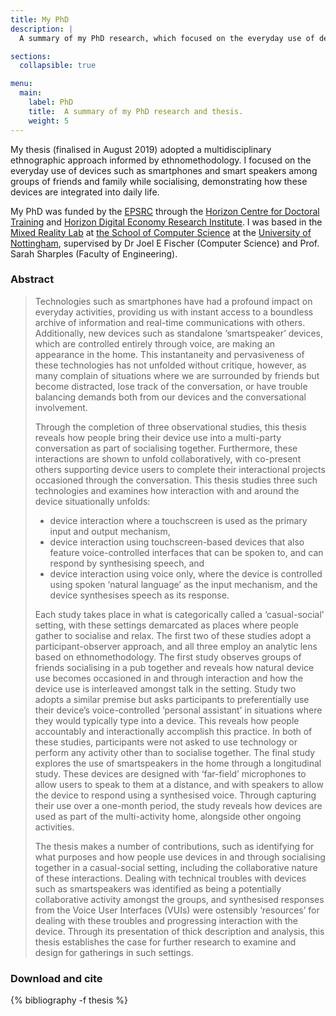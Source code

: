 ```yaml
---
title: My PhD
description: |
  A summary of my PhD research, which focused on the everyday use of devices such as smartphones and smart speakers among groups of friends and family while socialising.

sections:
  collapsible: true

menu:
  main:
    label: PhD
    title:  A summary of my PhD research and thesis.
    weight: 5
---
```


My thesis (finalised in August 2019) adopted a multidisciplinary ethnographic approach informed by ethnomethodology. I focused on the everyday use of devices such as smartphones and smart speakers among groups of friends and family while socialising, demonstrating how these devices are integrated into daily life.

My PhD was funded by the [EPSRC](https://epsrc.ukri.org "The Engineering and Physical Sciences Research Council website") through the [Horizon Centre for Doctoral Training](https://cdt.horizon.ac.uk "Horizon CDT website") and [Horizon Digital Economy Research Institute](https://www.horizon.ac.uk "Horizon DER Institute website"). I was based in the [Mixed Reality Lab](https://www.nottingham.ac.uk/research/groups/mixedrealitylab/ "The Mixed Reality Laboratory website") at [the School of Computer Science](https://www.nottingham.ac.uk/computerscience/ "University of Nottingham School of Computer Science website") at the [University of Nottingham](https://www.nottingham.ac.uk/ "University of Nottingham website"), supervised by Dr Joel E Fischer (Computer Science) and Prof. Sarah Sharples (Faculty of Engineering).

<!-- begin section -->

### Abstract

> Technologies such as smartphones have had a profound impact on everyday activities, providing us with instant access to a boundless archive of information and real-time communications with others. Additionally, new devices such as standalone ‘smartspeaker’ devices, which are controlled entirely through voice, are making an appearance in the home. This instantaneity and pervasiveness of these technologies has not unfolded without critique, however, as many complain of situations where we are surrounded by friends but become distracted, lose track of the conversation, or have trouble balancing demands both from our devices and the conversational involvement.
>
> Through the completion of three observational studies, this thesis reveals how people bring their device use into a multi-party conversation as part of socialising together. Furthermore, these interactions are shown to unfold collaboratively, with co-present others supporting device users to complete their interactional projects occasioned through the conversation.
> This thesis studies three such technologies and examines how interaction with and around the device situationally unfolds:
> * device interaction where a touchscreen is used as the primary input and output mechanism,
> * device interaction using touchscreen-based devices that also feature voice-controlled interfaces that can be spoken to, and can
respond by synthesising speech, and
> * device interaction using voice only, where the device is controlled using spoken ‘natural language’ as the input mechanism,
and the device synthesises speech as its response.
> 
> Each study takes place in what is categorically called a ‘casual-social’ setting, with these settings demarcated as places where people gather to socialise and relax. The first two of these studies adopt a participant-observer approach, and all three employ an analytic lens based on ethnomethodology. The first study observes groups of friends socialising in a pub together and reveals how natural device use becomes occasioned in and through interaction and how the device use is interleaved amongst talk in the setting. Study two adopts a similar premise but asks participants to preferentially use their device’s voice-controlled ‘personal assistant’ in situations where they would typically type into a device. This reveals how people accountably and interactionally accomplish this practice. In both of these studies, participants were not asked to use technology or perform any activity other than to socialise together. The final study explores the use of smartspeakers in the home through a longitudinal study. These devices are designed with ‘far-field’ microphones to allow users to speak to them at a distance, and with speakers to allow the device to respond using a synthesised voice. Through capturing their use over a one-month period, the study reveals how devices are used as part of the multi-activity home, alongside other ongoing activities.
>
> The thesis makes a number of contributions, such as identifying for what purposes and how people use devices in and through socialising together in a casual-social setting, including the collaborative nature of these interactions. Dealing with technical troubles with devices such as smartspeakers was identified as being a potentially collaborative activity amongst the groups, and synthesised responses from the Voice User Interfaces (VUIs) were ostensibly ‘resources’ for dealing with these troubles and progressing interaction with the device. Through its presentation of thick description and analysis, this thesis establishes the case for further research to examine and design for gatherings in such settings.

<!-- end section -->
<!-- begin section -->

### Download and cite

{% bibliography -f thesis %}

<!-- end section -->